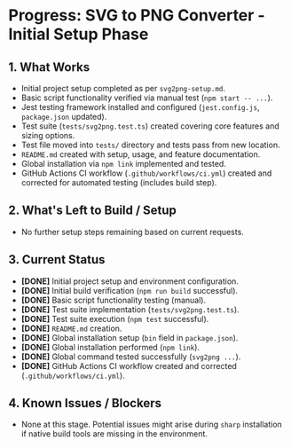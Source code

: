 # Progress: SVG to PNG Converter - Initial Setup Phase

## 1. What Works

- Initial project setup completed as per `svg2png-setup.md`.
- Basic script functionality verified via manual test (`npm start -- ...`).
- Jest testing framework installed and configured (`jest.config.js`, `package.json` updated).
- Test suite (`tests/svg2png.test.ts`) created covering core features and sizing options.
- Test file moved into `tests/` directory and tests pass from new location.
- `README.md` created with setup, usage, and feature documentation.
- Global installation via `npm link` implemented and tested.
- GitHub Actions CI workflow (`.github/workflows/ci.yml`) created and corrected for automated testing (includes build step).

## 2. What's Left to Build / Setup

- No further setup steps remaining based on current requests.

## 3. Current Status

- **[DONE]** Initial project setup and environment configuration.
- **[DONE]** Initial build verification (`npm run build` successful).
- **[DONE]** Basic script functionality testing (manual).
- **[DONE]** Test suite implementation (`tests/svg2png.test.ts`).
- **[DONE]** Test suite execution (`npm test` successful).
- **[DONE]** `README.md` creation.
- **[DONE]** Global installation setup (`bin` field in `package.json`).
- **[DONE]** Global installation performed (`npm link`).
- **[DONE]** Global command tested successfully (`svg2png ...`).
- **[DONE]** GitHub Actions CI workflow created and corrected (`.github/workflows/ci.yml`).

## 4. Known Issues / Blockers

- None at this stage. Potential issues might arise during `sharp` installation if native build tools are missing in the environment.

